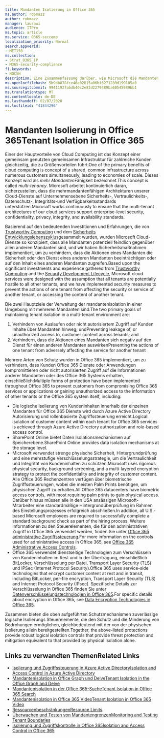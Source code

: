 ```yaml
---
title: Mandanten Isolierung in Office 365
ms.author: robmazz
author: robmazz
manager: laurawi
audience: ITPro
ms.topic: article
ms.service: O365-seccomp
localization_priority: Normal
search.appverid:
- MET150
ms.collection:
- Strat_O365_IP
- M365-security-compliance
f1.keywords:
- NOCSH
description: Eine Zusammenfassung darüber, wie Microsoft die Mandanten Isolierung für Office 365 erzwingt.
ms.openlocfilehash: 5b9db878fce46e02815a06b16271289d199105a0
ms.sourcegitcommit: 99411927abdb40c2e82d2279489ba60545989bb1
ms.translationtype: MT
ms.contentlocale: de-DE
ms.lasthandoff: 02/07/2020
ms.locfileid: "41844296"
---
```

# <a name="tenant-isolation-in-office-365"></a><span data-ttu-id="4e26e-103">Mandanten Isolierung in Office 365</span><span class="sxs-lookup"><span data-stu-id="4e26e-103">Tenant Isolation in Office 365</span></span>

<span data-ttu-id="4e26e-104">Einer der Hauptvorteile von Cloud Computing ist das Konzept einer gemeinsam genutzten gemeinsamen Infrastruktur für zahlreiche Kunden gleichzeitig, die zu Größenvorteilen führt.</span><span class="sxs-lookup"><span data-stu-id="4e26e-104">One of the primary benefits of cloud computing is concept of a shared, common infrastructure across numerous customers simultaneously, leading to economies of scale.</span></span> <span data-ttu-id="4e26e-105">Dieses Konzept wird als *mehr Mandanten*Fähigkeit bezeichnet.</span><span class="sxs-lookup"><span data-stu-id="4e26e-105">This concept is called *multi-tenancy*.</span></span> <span data-ttu-id="4e26e-106">Microsoft arbeitet kontinuierlich daran, sicherzustellen, dass die mehrmandantenfähigen Architekturen unserer Cloud-Dienste auf Unternehmensebene Sicherheits-, Vertraulichkeits-, Datenschutz-, Integritäts-und Verfügbarkeitsstandards unterstützen.</span><span class="sxs-lookup"><span data-stu-id="4e26e-106">Microsoft works continuously to ensure that the multi-tenant architectures of our cloud services support enterprise-level security, confidentiality, privacy, integrity, and availability standards.</span></span>

<span data-ttu-id="4e26e-107">Basierend auf den bedeutenden Investitionen und Erfahrungen, die von [Trustworthy Computing](https://www.microsoft.com/trust-center) und dem [Sicherheits Entwicklungslebenszyklus](https://www.microsoft.com/securityengineering/sdl/)gesammelt wurden, wurden Microsoft Cloud-Dienste so konzipiert, dass alle Mandanten potenziell feindlich gegenüber allen anderen Mandanten sind, und wir haben Sicherheitsmaßnahmen implementiert, um zu verhindern, dass die Aktionen eines Mandanten die Sicherheit oder den Dienst eines anderen Mandanten beeinträchtigen oder auf den Inhalt eines anderen Mandanten zugreifen.</span><span class="sxs-lookup"><span data-stu-id="4e26e-107">Based upon the significant investments and experience gathered from [Trustworthy Computing](https://www.microsoft.com/trust-center) and the [Security Development Lifecycle](https://www.microsoft.com/securityengineering/sdl/), Microsoft cloud services were designed with the assumption that all tenants are potentially hostile to all other tenants, and we have implemented security measures to prevent the actions of one tenant from affecting the security or service of another tenant, or accessing the content of another tenant.</span></span>

<span data-ttu-id="4e26e-108">Die zwei Hauptziele der Verwaltung der mandantenisolation in einer Umgebung mit mehreren Mandanten sind:</span><span class="sxs-lookup"><span data-stu-id="4e26e-108">The two primary goals of maintaining tenant isolation in a multi-tenant environment are:</span></span>

1.  <span data-ttu-id="4e26e-109">Verhindern von Auslaufen oder nicht autorisiertem Zugriff auf Kunden Inhalte über Mandanten hinweg; und</span><span class="sxs-lookup"><span data-stu-id="4e26e-109">Preventing leakage of, or unauthorized access to, customer content across tenants; and</span></span>
2.  <span data-ttu-id="4e26e-110">Verhindern, dass die Aktionen eines Mandanten sich negativ auf den Dienst für einen anderen Mandanten auswirken</span><span class="sxs-lookup"><span data-stu-id="4e26e-110">Preventing the actions of one tenant from adversely affecting the service for another tenant</span></span>

<span data-ttu-id="4e26e-111">Mehrere Arten von Schutz wurden in Office 365 implementiert, um zu verhindern, dass Kunden Office 365 Dienste oder Anwendungen kompromittieren oder nicht autorisierten Zugriff auf die Informationen anderer Mandanten oder des Office 365 Systems erhalten, einschließlich:</span><span class="sxs-lookup"><span data-stu-id="4e26e-111">Multiple forms of protection have been implemented throughout Office 365 to prevent customers from compromising Office 365 services or applications or gaining unauthorized access to the information of other tenants or the Office 365 system itself, including:</span></span>

- <span data-ttu-id="4e26e-112">Die logische Isolierung von Kundeninhalten innerhalb der einzelnen Mandanten für Office 365 Dienste wird durch Azure Active Directory Autorisierung und rollenbasierte Zugriffssteuerung erreicht.</span><span class="sxs-lookup"><span data-stu-id="4e26e-112">Logical isolation of customer content within each tenant for Office 365 services is achieved through Azure Active Directory authorization and role-based access control.</span></span>
- <span data-ttu-id="4e26e-113">SharePoint Online bietet Daten Isolationsmechanismen auf Speicherebene.</span><span class="sxs-lookup"><span data-stu-id="4e26e-113">SharePoint Online provides data isolation mechanisms at the storage level.</span></span>
- <span data-ttu-id="4e26e-114">Microsoft verwendet strenge physische Sicherheit, Hintergrundprüfung und eine mehrstufige Verschlüsselungsstrategie, um die Vertraulichkeit und Integrität von Kundeninhalten zu schützen.</span><span class="sxs-lookup"><span data-stu-id="4e26e-114">Microsoft uses rigorous physical security, background screening, and a multi-layered encryption strategy to protect the confidentiality and integrity of customer content.</span></span> <span data-ttu-id="4e26e-115">Alle Office 365 Rechenzentren verfügen über biometrische Zugriffssteuerungen, wobei die meisten Palm Prints benötigen, um physischen Zugriff zu erhalten.</span><span class="sxs-lookup"><span data-stu-id="4e26e-115">All Office 365 datacenters have biometric access controls, with most requiring palm prints to gain physical access.</span></span> <span data-ttu-id="4e26e-116">Darüber hinaus müssen alle in den USA ansässigen Microsoft-Mitarbeiter eine standardmäßige Hintergrundüberprüfung im Rahmen des Einstellungsprozesses erfolgreich abschließen.</span><span class="sxs-lookup"><span data-stu-id="4e26e-116">In addition, all U.S.-based Microsoft employees are required to successfully complete a standard background check as part of the hiring process.</span></span> <span data-ttu-id="4e26e-117">Weitere Informationen zu den Steuerelementen, die für den administrativen Zugriff in Office 365 verwendet werden, finden Sie unter [Office 365 administrative Zugriffssteuerung](office-365-administrative-access-controls-overview.md).</span><span class="sxs-lookup"><span data-stu-id="4e26e-117">For more information on the controls used for administrative access in Office 365, see [Office 365 Administrative Access Controls](office-365-administrative-access-controls-overview.md).</span></span>
- <span data-ttu-id="4e26e-118">Office 365 verwendet dienstseitige Technologien zum Verschlüsseln von Kundeninhalten im Rest und in der Übertragung, einschließlich BitLocker, Verschlüsselung per Datei, Transport Layer Security (TLS) und IPSec (Internet Protocol Security).</span><span class="sxs-lookup"><span data-stu-id="4e26e-118">Office 365 uses service-side technologies that encrypt customer content at rest and in transit, including BitLocker, per-file encryption, Transport Layer Security (TLS) and Internet Protocol Security (IPsec).</span></span> <span data-ttu-id="4e26e-119">Spezifische Details zur Verschlüsselung in Office 365 finden Sie unter [Datenverschlüsselungstechnologien in Office 365](https://docs.microsoft.com/microsoft-365/compliance/office-365-encryption-in-the-microsoft-cloud-overview).</span><span class="sxs-lookup"><span data-stu-id="4e26e-119">For specific details about encryption in Office 365, see [Data Encryption Technologies in Office 365](https://docs.microsoft.com/microsoft-365/compliance/office-365-encryption-in-the-microsoft-cloud-overview).</span></span>

<span data-ttu-id="4e26e-120">Zusammen bieten die oben aufgeführten Schutzmechanismen zuverlässige logische Isolierungs Steuerelemente, die den Schutz und die Minderung von Bedrohungen ermöglichen, gleichbedeutend mit der von der physischen Isolierung allein bereitgestellten.</span><span class="sxs-lookup"><span data-stu-id="4e26e-120">Together, the above-listed protections provide robust logical isolation controls that provide threat protection and mitigation equivalent to that provided by physical isolation alone.</span></span>

## <a name="related-links"></a><span data-ttu-id="4e26e-121">Links zu verwandten Themen</span><span class="sxs-lookup"><span data-stu-id="4e26e-121">Related Links</span></span>

- [<span data-ttu-id="4e26e-122">Isolierung und Zugriffssteuerung in Azure Active Directory</span><span class="sxs-lookup"><span data-stu-id="4e26e-122">Isolation and Access Control in Azure Active Directory</span></span>](office-365-isolation-in-azure-active-directory.md)
- [<span data-ttu-id="4e26e-123">Mandantenisolation in Office Graph und Delve</span><span class="sxs-lookup"><span data-stu-id="4e26e-123">Tenant Isolation in the Office Graph and Delve</span></span>](office-365-isolation-in-graph-and-delve.md)
- [<span data-ttu-id="4e26e-124">Mandantenisolation in der Office 365-Suche</span><span class="sxs-lookup"><span data-stu-id="4e26e-124">Tenant Isolation in Office 365 Search</span></span>](office-365-isolation-in-office-365-search.md)
- [<span data-ttu-id="4e26e-125">Mandantenisolation in Office 365 Video</span><span class="sxs-lookup"><span data-stu-id="4e26e-125">Tenant Isolation in Office 365 Video</span></span>](office-365-isolation-in-office-365-video.md)
- [<span data-ttu-id="4e26e-126">Ressourcenbeschränkungen</span><span class="sxs-lookup"><span data-stu-id="4e26e-126">Resource Limits</span></span>](office-365-resource-limits.md)
- [<span data-ttu-id="4e26e-127">Überwachen und Testen von Mandantengrenzen</span><span class="sxs-lookup"><span data-stu-id="4e26e-127">Monitoring and Testing Tenant Boundaries</span></span>](office-365-monitoring-and-testing.md)
- [<span data-ttu-id="4e26e-128">Isolierung und Zugriffskontrolle in Office 365</span><span class="sxs-lookup"><span data-stu-id="4e26e-128">Isolation and Access Control in Office 365</span></span>](office-365-isolation-in-office-365.md)
